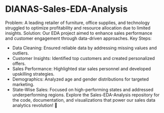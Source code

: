 # DIANAS-Sales-EDA-Analysis
Problem: A leading retailer of furniture, office supplies, and technology struggled to optimize profitability and resource allocation due to limited insights.
Solution: Our EDA project aimed to enhance sales performance and customer engagement through data-driven approaches.
Key Steps:
- Data Cleaning: Ensured reliable data by addressing missing values and outliers.
- Customer Insights: Identified top customers and created personalized offers.
- Sales Performance: Highlighted star sales personnel and developed upskilling strategies.
- Demographics: Analyzed age and gender distributions for targeted marketing.
- State-Wise Sales: Focused on high-performing states and addressed underperforming regions.
Explore the Sales-EDA-Analysis repository for the code, documentation, and visualizations that power our sales data analytics revolution! 🌟

